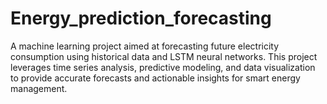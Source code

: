 # Energy_prediction_forecasting
A machine learning project aimed at forecasting future electricity consumption using historical data and LSTM neural networks. This project leverages time series analysis, predictive modeling, and data visualization to provide accurate forecasts and actionable insights for smart energy management.
